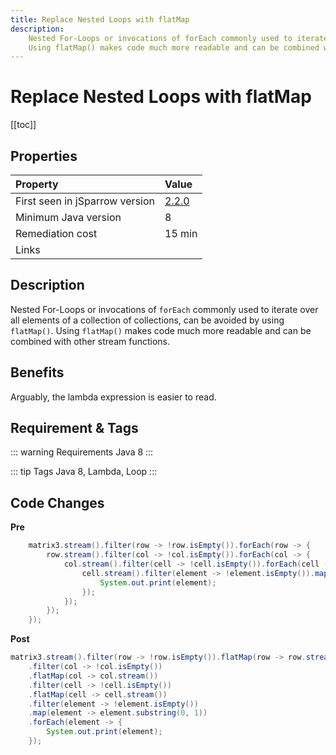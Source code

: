 ```yaml
---
title: Replace Nested Loops with flatMap
description:
    Nested For-Loops or invocations of forEach commonly used to iterate over all elements of a collection of collections, can be avoided by using flatMap(). 
    Using flatMap() makes code much more readable and can be combined with other stream functions.
---
```


# Replace Nested Loops with flatMap

[[toc]]

## Properties

| Property                        | Value |
|:------------------------------- |:----- |
| First seen in jSparrow version  | [2.2.0](/eclipse/release-notes.html#_2-2-0) |
| Minimum Java version            | 8     |
| Remediation cost                | 15 min |
| Links                           |       |

## Description

Nested For-Loops or invocations of `forEach` commonly used to iterate over all elements of a collection of collections, can be avoided by using `flatMap()`. 
Using `flatMap()` makes code much more readable and can be combined with other stream functions.

## Benefits
Arguably, the lambda expression is easier to read.

## Requirement & Tags

::: warning Requirements
Java 8
:::

::: tip Tags
Java 8, Lambda, Loop
:::

## Code Changes

__Pre__
```java
    matrix3.stream().filter(row -> !row.isEmpty()).forEach(row -> {
        row.stream().filter(col -> !col.isEmpty()).forEach(col -> {
            col.stream().filter(cell -> !cell.isEmpty()).forEach(cell -> {
                cell.stream().filter(element -> !element.isEmpty()).map(element -> element.substring(0, 1)).forEach(element -> {
                    System.out.print(element);
                });
            });
        });
    });
```

__Post__
```java
matrix3.stream().filter(row -> !row.isEmpty()).flatMap(row -> row.stream())
    .filter(col -> !col.isEmpty())
    .flatMap(col -> col.stream())
    .filter(cell -> !cell.isEmpty())
    .flatMap(cell -> cell.stream())
    .filter(element -> !element.isEmpty())
    .map(element -> element.substring(0, 1))
    .forEach(element -> {
        System.out.print(element);
    });
```